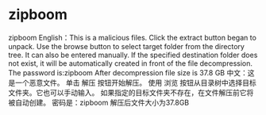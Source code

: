 # zipboom
zipboom
English：This is a malicious files.
Click the extract button began to unpack.
Use the browse button to select target folder from the directory tree. It can also be entered manually.
If the specified destination folder does not exist, it will be automatically created in front of the file decompression.
The password is:zipboom
After decompression file size is 37.8 GB
中文：这是一个恶意文件。
单击 解压 按钮开始解压。
使用 浏览 按钮从目录树中选择目标文件夹。它也可以手动输入。
如果指定的目标文件夹不存在，在文件解压前它将被自动创建。 
密码是：zipboom
解压后文件大小为37.8GB
